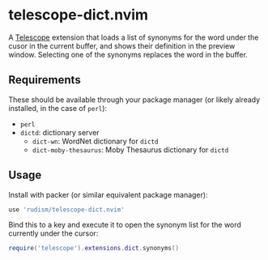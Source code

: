 # telescope-dict.nvim

A [Telescope](https://github.com/nvim-telescope/telescope.nvim) extension that loads a list of synonyms for the word under the cusor in the current buffer, and shows their definition in the preview window. Selecting one of the synonyms replaces the word in the buffer.

## Requirements

These should be available through your package manager (or likely already installed, in the case of `perl`):

- `perl`
- `dictd`: dictionary server
  - `dict-wn`: WordNet dictionary for `dictd`
  - `dict-moby-thesaurus`: Moby Thesaurus dictionary for `dictd`

## Usage

Install with packer (or similar equivalent package manager):

```lua
use 'rudism/telescope-dict.nvim'
```

Bind this to a key and execute it to open the synonym list for the word currently under the cursor:

```lua
require('telescope').extensions.dict.synonyms()
```
